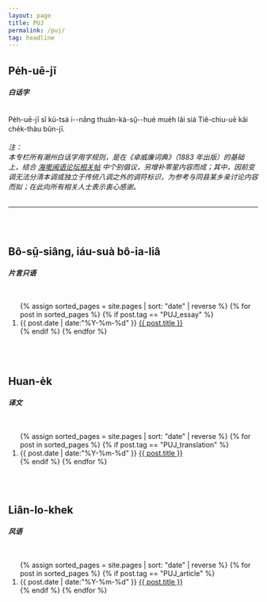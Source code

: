 ```yaml
---
layout: page
title: PUJ
permalink: /puj/
tag: headline
---
```


<h2 class="PUJ">Pe̍h-uē-jī</h2>
<h4><i>白话字</i></h4><br>

<section class="PUJ">
Pe̍h-uē-jī sĭ kū-tsá i--nâng thuân-kà-sṳ̆--hué mue̍h lâi siá Tiê-chiu-uē kâi che̍k-thàu bûn-jī.<br>
<br>
<i>注：<br>本专栏所有潮州白话字用字规则，是在《卓威廉词典》（1883 年出版）的基础上，结合 <a href="https://www.ispeakmin.com/bbs/thread-2784-1.html" target="_blank">海墘闽语论坛相关帖</a> 中个别倡议，另增补零星内容而成；其中，因前变调无法分清本调或独立于传统八调之外的调符标识，为参考与同县某乡亲讨论内容而拟；在此向所有相关人士表示衷心感谢。</i>
<br>
<br>
<hr>
</section>

<br>
<br>
<h2>Bô-sṳ̄-siâng, iáu-suà bô-ia-liâ</h2>
<h4><i>片言只语</i></h4><br>
<section class="PUJ container posts-content">
<ol class="posts-list">
{% assign sorted_pages = site.pages | sort: "date" | reverse %}
{% for post in sorted_pages %}
  {% if post.tag == "PUJ_essay" %}
      <li class="posts-list-item">
        <span class="posts-list-meta">{{ post.date | date:"%Y-%m-%d" }}</span>
        <a class="posts-list-name" href="{{ site.url }}{{ post.url }}">{{ post.title }}</a>
      </li>
  {% endif %}
{% endfor %}
</ol>
</section>

<br>
<br>
<h2>Huan-e̍k</h2>
<h4><i>译文</i></h4><br>
<section class="PUJ container posts-content">
<ol class="posts-list">
{% assign sorted_pages = site.pages | sort: "date" | reverse %}
{% for post in sorted_pages %}
  {% if post.tag == "PUJ_translation" %}
      <li class="posts-list-item">
        <span class="posts-list-meta">{{ post.date | date:"%Y-%m-%d" }}</span>
        <a class="posts-list-name" href="{{ site.url }}{{ post.url }}">{{ post.title }}</a>
      </li>
  {% endif %}
{% endfor %}
</ol>
</section>


<br>
<br>
<h2>Liân-lo-khek</h2>
<h4><i>风语</i></h4><br>
<section class="PUJ container posts-content">
<ol class="posts-list">
{% assign sorted_pages = site.pages | sort: "date" | reverse %}
{% for post in sorted_pages %}
  {% if post.tag == "PUJ_article" %}
      <li class="posts-list-item">
        <span class="posts-list-meta">{{ post.date | date:"%Y-%m-%d" }}</span>
        <a class="posts-list-name" href="{{ site.url }}{{ post.url }}">{{ post.title }}</a>
      </li>
  {% endif %}
{% endfor %}
</ol>
</section>

